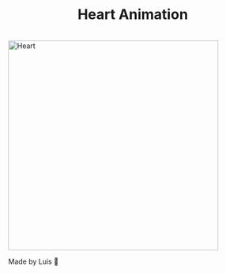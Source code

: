 
<h1 align="center"> Heart Animation </h1>
<br>	

<img align="center" alt="Heart" src="https://github.com/luisccsjr/Heart/blob/master/assets/AnimationHeart.gif?raw=true" height="425" />

<br>

Made by Luis 👋